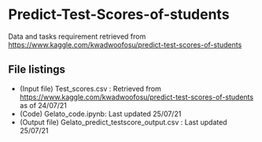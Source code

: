 # Predict-Test-Scores-of-students
Data and tasks requirement retrieved from https://www.kaggle.com/kwadwoofosu/predict-test-scores-of-students
## File listings
* (Input file) Test_scores.csv : Retrieved from https://www.kaggle.com/kwadwoofosu/predict-test-scores-of-students as of 24/07/21
* (Code) Gelato_code.ipynb: Last updated 25/07/21
* (Output file) Gelato_predict_testscore_output.csv : Last updated 25/07/21

